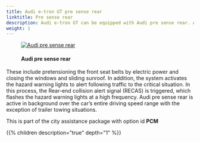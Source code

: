 ```yaml
---
title: Audi e-tron GT pre sense rear
linktitle: Pre sense rear
description: Audi e-tron GT can be equipped with Audi pre sense rear. Audi pre sense rear uses radar sensors in the rear bumper to detect an impending rear-end collision, and it initiates preventive safety measures. 
weight: 1
---
```


<!-- markdownlint-disable MD033 -->
<figure>
    <a href="https://media.electrichasgoneaudi.net/multimedia/models/e-tron/technology/drivingassistance/presenserear/audipresenserear.jpg">
        <img src="https://media.electrichasgoneaudi.net/multimedia/models/e-tron/technology/drivingassistance/presenserear/audipresenserears.jpg"
        alt="Audi pre sense rear" title="Audi pre sense rear">
    </a>
    <figcaption><h4>Audi pre sense rear</h4></figcaption>
</figure>


These include pretensioning the front seat belts by electric power and closing the windows and sliding sunroof. In addition, the system activates the hazard warning lights to alert following traffic to the critical situation. In this process, the Rear-end collision alert signal (RECAS) is triggered, which flashes the hazard warning lights at a high frequency. Audi pre sense rear is active in background over the car’s entire driving speed range with the exception of trailer towing situations.

This is part of the city assistance package with option id **PCM**


{{% children description="true" depth="1" %}}
